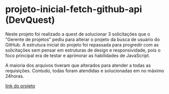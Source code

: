 # projeto-inicial-fetch-github-api (DevQuest)

Neste projeto foi realizado a quest de solucionar 3 solicitações que o "Gerente de projetos" pediu para alterar o projeto da busca de usuário do GitHub. A estrutura inicial do projeto foi repassada para progredir com as solicitações sem pensar em estruturas de design e responsividade, pois o foco principal era de testar e aprimorar as habilidades de JavaScript.

A maioria dos arquivos tiveram que alterados para atender a todas as requisições. Contudo, todas foram atendidas e solucionadas em no máximo 24horas.

[link do projeto](https://edsnows.github.io/projeto-inicial-fetch-github-api__DevQuest/)